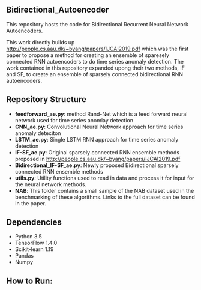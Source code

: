 ## Bidirectional_Autoencoder

This repository hosts the code for Bidirectional Recurrent Neural Network Autoencoders. 

This work directly builds up http://people.cs.aau.dk/~byang/papers/IJCAI2019.pdf which was the first paper to propose a 
method for creating an ensemble of sparesely connected RNN autoencoders to do time series anomaly detection. The work 
contained in this repository expanded upong their two methods, IF and SF, to create an ensemble of sparsely connected
bidirectional RNN autoencoders. 

## Repository Structure
* **feedforward_ae.py**: method Rand-Net which is a feed forward neural network used for time series anomlay detection
* **CNN_ae.py**: Convolutional Neural Network approach for time series anomaly deteciton
* **LSTM_ae.py**: Single LSTM RNN approach for time series anomaly detection
* **IF-SF_ae.py**: Original sparsely connected RNN ensemble methods proposed in http://people.cs.aau.dk/~byang/papers/IJCAI2019.pdf
* **Bidirectional_IF-SF_ae.py**: Newly proposed Bidirectional sparsely connected RNN ensemble methods
* **utils.py**: Utility functions used to read in data and process it for input for the neural network methods. 
* **NAB**: This folder contains a small sample of the NAB dataset used in the benchmarking of these algorithms. Links to the full dataset can be found in the paper.

## Dependencies
* Python 3.5
* TensorFlow 1.4.0
* Scikit-learn 1.19
* Pandas
* Numpy


## How to Run:
